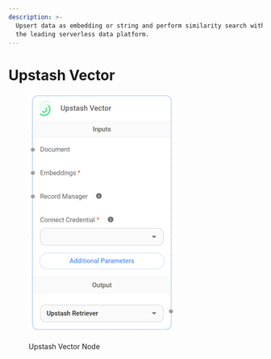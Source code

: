 ```yaml
---
description: >-
  Upsert data as embedding or string and perform similarity search with Upstash,
  the leading serverless data platform.
---
```


# Upstash Vector

<figure><img src="../../../.gitbook/assets/image (164).png" alt="" width="293"><figcaption><p>Upstash Vector Node</p></figcaption></figure>
